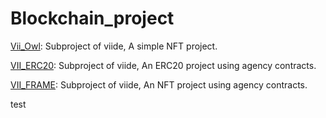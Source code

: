 # Blockchain_project
[Vii_Owl](./Vii_Owl/): Subproject of viide, A simple NFT project.

[VII_ERC20](./VII_ERC20/): Subproject of viide, An ERC20 project using agency contracts.

[VII_FRAME](./VII_FRAME/): Subproject of viide, An NFT project using agency contracts.

test